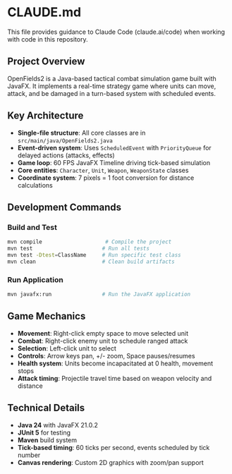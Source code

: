 # CLAUDE.md

This file provides guidance to Claude Code (claude.ai/code) when working with code in this repository.

## Project Overview

OpenFields2 is a Java-based tactical combat simulation game built with JavaFX. It implements a real-time strategy game where units can move, attack, and be damaged in a turn-based system with scheduled events.

## Key Architecture

- **Single-file structure**: All core classes are in `src/main/java/OpenFields2.java`
- **Event-driven system**: Uses `ScheduledEvent` with `PriorityQueue` for delayed actions (attacks, effects)
- **Game loop**: 60 FPS JavaFX Timeline driving tick-based simulation
- **Core entities**: `Character`, `Unit`, `Weapon`, `WeaponState` classes
- **Coordinate system**: 7 pixels = 1 foot conversion for distance calculations

## Development Commands

### Build and Test
```bash
mvn compile                    # Compile the project
mvn test                      # Run all tests
mvn test -Dtest=ClassName     # Run specific test class
mvn clean                     # Clean build artifacts
```

### Run Application
```bash
mvn javafx:run                # Run the JavaFX application
```

## Game Mechanics

- **Movement**: Right-click empty space to move selected unit
- **Combat**: Right-click enemy unit to schedule ranged attack
- **Selection**: Left-click unit to select
- **Controls**: Arrow keys pan, +/- zoom, Space pauses/resumes
- **Health system**: Units become incapacitated at 0 health, movement stops
- **Attack timing**: Projectile travel time based on weapon velocity and distance

## Technical Details

- **Java 24** with JavaFX 21.0.2
- **JUnit 5** for testing
- **Maven** build system
- **Tick-based timing**: 60 ticks per second, events scheduled by tick number
- **Canvas rendering**: Custom 2D graphics with zoom/pan support